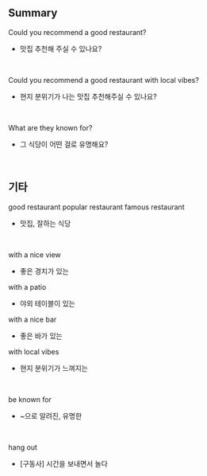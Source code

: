 ## Summary

Could you recommend a good restaurant?
- 맛집 추천해 주실 수 있나요?

<br>

Could you recommend a good restaurant with local vibes?
- 현지 분위기가 나는 맛집 추천해주실 수 있나요?

<br>

What are they known for?
- 그 식당이 어떤 걸로 유명해요?

<br>

## 기타

good restaurant
popular restaurant
famous restaurant
- 맛집, 잘하는 식당

<br>

with a nice view
- 좋은 경치가 있는

with a patio
- 야외 테이블이 있는

with a nice bar
- 좋은 바가 있는

with local vibes
- 현지 분위기가 느껴지는

<br>

be known for
- ~으로 알려진, 유명한

<br>

hang out
- [구동사] 시간을 보내면서 놀다
